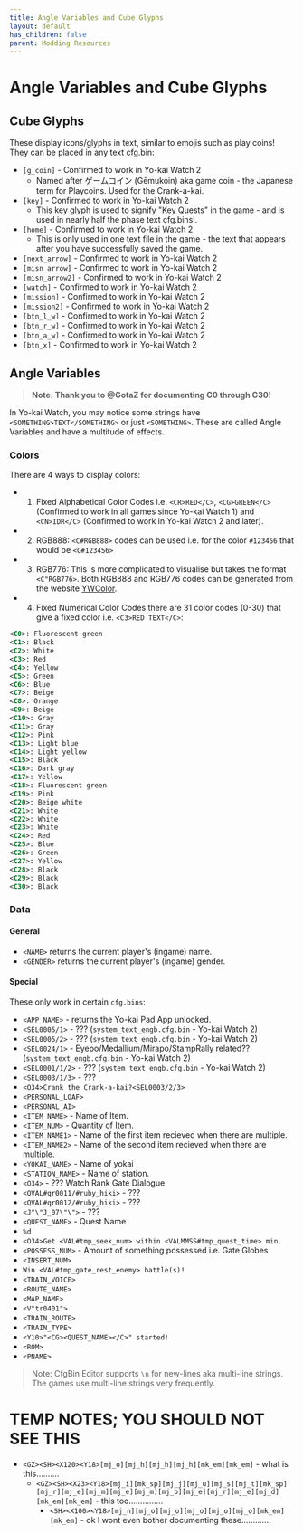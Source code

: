 ```yaml
---
title: Angle Variables and Cube Glyphs
layout: default
has_children: false
parent: Modding Resources
---
```

# Angle Variables and Cube Glyphs
## Cube Glyphs
These display icons/glyphs in text, similar to emojis such as play coins! They can be placed in any text cfg.bin:
* `[g_coin]` - Confirmed to work in Yo-kai Watch 2
  * Named after ゲームコイン (Gēmukoin) aka game coin - the Japanese term for Playcoins. Used for the Crank-a-kai.
* `[key]` - Confirmed to work in Yo-kai Watch 2
  * This key glyph is used to signify "Key Quests" in the game - and is used in nearly half the phase text cfg.bins!.
* `[home]` - Confirmed to work in Yo-kai Watch 2
  * This is only used in one text file in the game - the text that appears after you have successfully saved the game.
* `[next_arrow]` - Confirmed to work in Yo-kai Watch 2
* `[misn_arrow]` - Confirmed to work in Yo-kai Watch 2
* `[misn_arrow2]` - Confirmed to work in Yo-kai Watch 2
* `[watch]` - Confirmed to work in Yo-kai Watch 2
* `[mission]` - Confirmed to work in Yo-kai Watch 2
* `[mission2]` - Confirmed to work in Yo-kai Watch 2
* `[btn_l_w]` - Confirmed to work in Yo-kai Watch 2
* `[btn_r_w]` - Confirmed to work in Yo-kai Watch 2
* `[btn_a_w]` - Confirmed to work in Yo-kai Watch 2
* `[btn_x]` - Confirmed to work in Yo-kai Watch 2

## Angle Variables
> **Note: Thank you to @GotaZ for documenting C0 through C30!**

In Yo-kai Watch, you may notice some strings have `<SOMETHING>TEXT</SOMETHING>` or just `<SOMETHING>`. These are called Angle Variables and have a multitude of effects.

### Colors

There are 4 ways to display colors:
* 1. Fixed Alphabetical Color Codes i.e. `<CR>RED</C>`, `<CG>GREEN</C>` (Confirmed to work in all games since Yo-kai Watch 1) and `<CN>IDR</C>` (Confirmed to work in Yo-kai Watch 2 and later).
* 2. RGB888: `<C#RGB888>` codes can be used i.e. for the color `#123456` that would be `<C#123456>`
* 3. RGB776: This is more complicated to visualise but takes the format `<C"RGB776>`. Both RGB888 and RGB776 codes can be generated from the website [YWColor](https://n123git.github.io/yw-color/).
* 4. Fixed Numerical Color Codes there are 31 color codes (0-30) that give a fixed color i.e. `<C3>RED TEXT</C>`:
```xml
<C0>: Fluorescent green
<C1>: Black
<C2>: White
<C3>: Red
<C4>: Yellow
<C5>: Green
<C6>: Blue
<C7>: Beige
<C8>: Orange
<C9>: Beige
<C10>: Gray
<C11>: Gray
<C12>: Pink
<C13>: Light blue
<C14>: Light yellow
<C15>: Black
<C16>: Dark gray
<C17>: Yellow
<C18>: Fluorescent green
<C19>: Pink
<C20>: Beige white
<C21>: White
<C22>: White
<C23>: White
<C24>: Red
<C25>: Blue
<C26>: Green
<C27>: Yellow
<C28>: Black
<C29>: Black
<C30>: Black
```

### Data

#### General
* `<NAME>` returns the current player's (ingame) name.
* `<GENDER>` returns the current player's (ingame) gender.
#### Special
These only work in certain `cfg.bins`:
* `<APP_NAME>` - returns the Yo-kai Pad App unlocked.
* `<SEL0005/1>` - ??? (`system_text_engb.cfg.bin` - Yo-kai Watch 2)
* `<SEL0005/2>` - ??? (`system_text_engb.cfg.bin` - Yo-kai Watch 2)
* `<SEL0024/1>` - Eyepo/Medallium/Mirapo/StampRally related?? (`system_text_engb.cfg.bin` - Yo-kai Watch 2)
* `<SEL0001/1/2>` - ??? (`system_text_engb.cfg.bin` - Yo-kai Watch 2)
* `<SEL0003/1/3>` - ???
* `<O34>Crank the Crank-a-kai?<SEL0003/2/3>`
* `<PERSONAL_LOAF>`
* `<PERSONAL_AI>`
* `<ITEM_NAME>` - Name of Item.
* `<ITEM_NUM>` - Quantity of Item.
* `<ITEM_NAME1>` - Name of the first item recieved when there are multiple.
* `<ITEM_NAME2>` - Name of the second item recieved when there are multiple.
* `<YOKAI_NAME>` - Name of yokai
* `<STATION_NAME>` - Name of station.
* `<O34>` - ??? Watch Rank Gate Dialogue
* `<QVAL#qr0011/#ruby_hiki>` - ???
* `<QVAL#qr0012/#ruby_hiki>` - ???
* `<J"\"J_07\"\">` - ???
* `<QUEST_NAME>` - Quest Name
* `%d`
* `<O34>Get <VAL#tmp_seek_num> within <VALMMSS#tmp_quest_time> min.`
* `<POSSESS_NUM>` - Amount of something possessed i.e. Gate Globes
* `<INSERT_NUM>`
* `Win <VAL#tmp_gate_rest_enemy> battle(s)!`
* `<TRAIN_VOICE>`
* `<ROUTE_NAME>`
* `<MAP_NAME>`
* `<V"tr0401">`
* `<TRAIN_ROUTE>`
* `<TRAIN_TYPE>`
* `<Y10>"<CG><QUEST_NAME></C>" started!`
* `<ROM>`
* `<PNAME>`

> Note: CfgBin Editor supports `\n` for new-lines aka multi-line strings. The games use multi-line strings very frequently.

# TEMP NOTES; YOU SHOULD NOT SEE THIS
* `<GZ><SH><X120><Y18>[mj_o][mj_h][mj_h][mj_h][mk_em][mk_em]` - what is this..........
  * `<GZ><SH><X23><Y18>[mj_i][mk_sp][mj_j][mj_u][mj_s][mj_t][mk_sp][mj_r][mj_e][mj_m][mj_e][mj_m][mj_b][mj_e][mj_r][mj_e][mj_d][mk_em][mk_em]` - this too...............
    * `<SH><X100><Y18>[mj_n][mj_o][mj_o][mj_o][mj_o][mj_o][mk_em][mk_em]` - ok I wont even bother documenting these............. 

